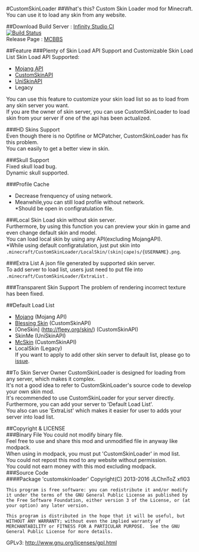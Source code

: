 #CustomSkinLoader
##What's this?
Custom Skin Loader mod for Minecraft.
You can use it to load any skin from any website.
  
##Download
Build Server : [Infinity Studio CI](https://ci.infstudio.net/job/CustomSkinLoader/)  
[![Build Status](https://ci.infstudio.net/job/CustomSkinLoader/badge/icon)](https://ci.infstudio.net/job/CustomSkinLoader/)  
Release Page : [MCBBS](http://www.mcbbs.net/thread-269807-1-1.html)  
  
##Feature
###Plenty of Skin Load API Support and Customizable Skin Load List
Skin Load API Supported:
- [Mojang API](http://wiki.vg/Mojang_API)
- [CustomSkinAPI](https://github.com/xfl03/CustomSkinLoaderAPI/tree/master/CustomSkinAPI)
- [UniSkinAPI](https://github.com/RecursiveG/UniSkinServer/tree/master/doc)
- Legacy  

You can use this feature to customize your skin load list so as to load from any skin server you want.  
If you are the owner of skin server, you can use CustomSkinLoader to load skin from your server if one of the api has been actualized.  
  
###HD Skins Support  
Even though there is no Optifine or MCPatcher, CustomSkinLoader has fix this problem.  
You can easily to get a better view in skin.  
  
###Skull Support  
Fixed skull load bug.  
Dynamic skull supported.  
  
###Profile Cache
- Decrease frenquency of using network.  
- Meanwhile,you can still load profile without network.  
*Should be open in configratulation file.  
  
###Local Skin
Load skin without skin server.  
Furthermore, by using this function you can preview your skin in game and even change default skin and model.    
You can load local skin by using any API(excluding MojangAPI).  
*While using default configratulation, just put skin into `.minecraft/CustomSkinLoader/LocalSkin/(skin|cape)s/{USERNAME}.png`.   
  
###Extra List
A json file generated by supported skin server.  
To add server to load list, users just need to put file into `.minecraft/CustomSkinLoader/ExtraList` .  
  
###Transparent Skin Support
The problem of rendering incorrect texture has been fixed.  
  
##Default Load List  
- [Mojang](http://www.minecraft.net/) (Mojang API)
- [Blessing Skin](https://skin.prinzeugen.net/) (CustomSkinAPI)
- [OneSkin] (http://fleey.org/skin/) (CustomSkinAPI)
- SkinMe (UniSkinAPI)  
- [McSkin](http://www.mcskin.cc/) (CustomSkinAPI)
- LocalSkin (Legacy)  
If you want to apply to add other skin server to default list, please go to [issue](https://github.com/JLChnToZ/MCCustomSkinLoader/issues).  
  
##To Skin Server Owner
CustomSkinLoader is designed for loading from any server, which makes it complex.  
It's not a good idea to refer to CustomSkinLoader's source code to develop your own skin mod.  
It's recommended to use CustomSkinLoader for your server directly.  
Furthermore, you can add your server to 'Default Load List'.  
You also can use 'ExtraList' which makes it easier for user to adds your server into load list.  
  
##Copyright & LICENSE  
###Binary File
You could not modify binary file.  
Feel free to use and share this mod and unmodified file in anyway like modpack.  
When using in modpack, you must put 'CustomSkinLoader' in mod list.   
You could not repost this mod to any website without permission.  
You could not earn money with this mod excluding modpack.  
###Source Code  
####Package 'customskinloader'
Copyright(C) 2013-2016 JLChnToZ xfl03

    This program is free software: you can redistribute it and/or modify it under the terms of the GNU General Public License as published by the Free Software Foundation, either version 3 of the License, or (at your option) any later version.
    
    This program is distributed in the hope that it will be useful, but WITHOUT ANY WARRANTY; without even the implied warranty of MERCHANTABILITY or FITNESS FOR A PARTICULAR PURPOSE.  See the GNU General Public License for more details.
    
GPLv3: http://www.gnu.org/licenses/gpl.html
